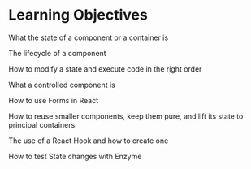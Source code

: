 # Learning Objectives

What the state of a component or a container is

The lifecycle of a component

How to modify a state and execute code in the right order

What a controlled component is

How to use Forms in React

How to reuse smaller components, keep them pure, and lift its state to principal containers.

The use of a React Hook and how to create one

How to test State changes with Enzyme
